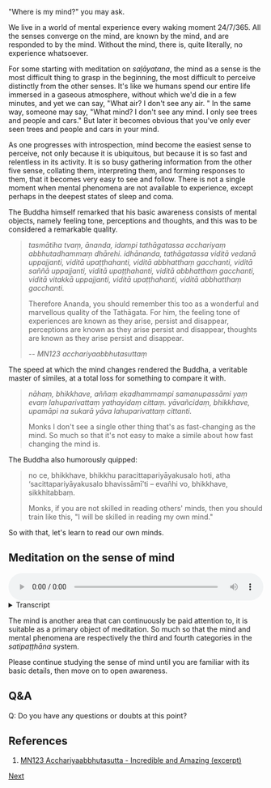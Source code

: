 
"Where is my mind?" you may ask.

We live in a world of mental experience every waking moment 24/7/365. All the senses converge on the mind, are known by the mind, and are responded to by the mind. Without the mind, there is, quite literally, no experience whatsoever.

For some starting with meditation on *saḷāyatana*, the mind as a sense is the most difficult thing to grasp in the beginning, the most difficult to perceive distinctly from the other senses. It's like we humans spend our entire life immersed in a gaseous atmosphere, without which we'd die in a few minutes, and yet we can say, "What air? I don't see any air. " In the same way, someone may say, "What mind? I don't see any mind. I only see trees and people and cars." But later it becomes obvious that you've only ever seen trees and people and cars in your mind.

As one progresses with introspection, mind become the easiest sense to perceive, not only because it is ubiquitous, but because it is so fast and relentless in its activity. It is so busy gathering information from the other five sense, collating them, interpreting them, and forming responses to them, that it becomes very easy to see and follow. There is not a single moment when mental phenomena are not available to experience, except perhaps in the deepest states of sleep and coma.

The Buddha himself remarked that his basic awareness consists of mental objects, namely feeling tone, perceptions and thoughts, and this was to be considered a remarkable quality.

> *tasmātiha tvaṃ, ānanda, idampi tathāgatassa acchariyaṃ abbhutadhammaṃ dhārehi. idhānanda, tathāgatassa viditā vedanā uppajjanti, viditā upaṭṭhahanti, viditā abbhatthaṃ gacchanti, viditā saññā uppajjanti, viditā upaṭṭhahanti, viditā abbhatthaṃ gacchanti, viditā vitakkā uppajjanti, viditā upaṭṭhahanti, viditā abbhatthaṃ gacchanti.* 
> 
> Therefore Ananda, you should remember this too as a wonderful and marvellous quality of the Tathāgata. For him, the feeling tone of experiences are known as they arise, persist and disappear, perceptions are known as they arise persist and disappear, thoughts are known as they arise persist and disappear.
> 
> -- *MN123 acchariyaabbhutasuttaṃ*

The speed at which the mind changes rendered the Buddha, a veritable master of similes, at a total loss for something to compare it with.

> *nāhaṃ, bhikkhave, aññaṃ ekadhammampi samanupassāmi yaṃ evaṃ lahuparivattaṃ yathayidaṃ cittaṃ. yāvañcidaṃ, bhikkhave, upamāpi na sukarā yāva lahuparivattaṃ cittanti.*
> 
> Monks I don't see a single other thing that's as fast-changing as the mind. So much so that it's not easy to make a simile about how fast changing the mind is.

The Buddha also humorously quipped:

> no ce, bhikkhave, bhikkhu paracittapariyāyakusalo hoti, atha ‘sacittapariyāyakusalo bhavissāmī’ti – evañhi vo, bhikkhave, sikkhitabbaṃ.
> 
> Monks, if you are not skilled in reading others' minds, then you should train like this, "I will be skilled in reading my own mind."

So with that, let's learn to read our own minds. 
 

## Meditation on the sense of mind


<audio controls style="width: 100%; max-width: 600px;">
    <source src="assets/audio/01-07-sense-of-mind.mp3" type="audio/mpeg">
</audio>



<details>
<summary>Transcript</summary>

Let's spend a little time with the sixth sense, the sense of mind.

Bring your attention to the mind, become aware of this field of mental experiences.

^^^ Straight away, notice how different the sense of mind is from all the other senses. The mind is a totally different type of experience to all the other senses.

Some constructed mental activities might help you to distinctly perceive mental experience.

Silently, say the word "mind" to yourself. The appearance of a word in the mind. Inner dialogue is mental experience.

Silently, spell the word "mind". "m-i-n-d". That's a mental experience.

Take the letters of the word "mind", and sort them alphabetically. That's a mental experience.

What's the very thing that you think of when I say the word "mind". That's a mental experience.

What's the first thing you remember from when you were young? 

What was the last meal that you ate?

All memories are mental experiences.

Think about what you're going to do this evening? What are you going to do tomorrow? Thinking about the future is a mental experience.

Imagine being 100 meters up in the air, looking down on yourself. Imagination is a mental experience.

Think of something that you are really interested in, that captivates your attention. Interest is a mental experience.

Think of some topic that bores you tears, that you have absolutely no interest in. Disinterest is also a mental experience.

What is the thing that you are most concerned about right now? Worry is a mental experience. Anxiety is a mental experience.

What is seven times eight? Calculation is a mental experience. Logic is a mental experience. Reasoning is a mental experience.

Think of one thing you can do to really improve the quality of your life. Ideas are a mental experience.

What is your mood right now? That's a mental experience.

What it is like to be really sad, and depressed. That's a mental experience.

What it is like to be really happy, elated, full of joy? That's a mental experience.

When you fall asleep, your mind often gets flooded with hypnagogic images. That's a mental experience.

All dreams are mental experience.

Struggling to remember them in the morning. That's a mental experience.

Think of somebody that irritates you. Send them some good wishes. That's a mental experience.

Think of somebody that you like. Send them some good vibes. That's another mental experience.

Think of some random person you recently met. Also send them some good wishes. That's a mental experience.

What is your inner dialogue saying, the voice in your head? That's a mental experience.

What are your plans for the future? That's a mental experience.

Think of a beautiful sunset. Imagining seeing is a mental experience.

Think of the sound of birds chirping in the morning. Thinking about sounds is a mental experience.

Think of the smell of fish. Recollecting smells is a mental experience.

Think of tasting pineapple. That acidity is a mental experience.

Think of having an icy cold shower. That's also a mental experience.

When you see something and think, "How beautiful". That's a mental experience.

When you see something and think, "Ugh, how ugly". That's a mental experience.

When you see something and think, "Yawn, how boring". That's a mental experience.

When you read something and understand what it means. That's a mental experience.

When you see the humour in a situation, when something funny happens. That's a mental experience.

Getting angry with someone, or upset about something. That's a mental experience.

Being happy about something. That's a mental experience.

Being confused or perplexed. That's a mental experience.

Understanding a situation clearly. That's a mental experience.

Would you like some tea, coffee, fruit juice or water to drink right now? Choice is a mental experience.

What's your favourite colour? Preference is a mental experience.

What do you think about the current political situation? What are your views on abortion? What do you think happens after death? All opinions, views and beliefs are mental experiences.

Your attention moving from one sense to another. That's a mental experience.

The pleasantness or unpleasantness that arises in response to every single sense experience. That's a mental experience.

Being able to name any object that you perceive. That's a mental experience.

Your response to every object within experience. That's a mental experience.

The fact of knowing that you're having an experience right now, awareness itself. That's a mental experience.

These are just some examples to give you an idea of the range of mental experiences. It's in no way exhaustive, in fact it's almost impossible to exhaust the range of mental experiences. But these should be enough for you to recognize mental experiences as they occur within the mental field.

Pay attention to your mental experiences.

Understand these are all just the mental field, within the field of the mind.

---
Notice how the mind changes relentlessly, nothing stays still even for one second.

Attention moves between all the senses, perceptions and thoughts arise, responses are formed, knowing is always present and shifting.


---
Notice how you like certain thoughts, how you dislike certain thoughts, how you are indifferent to certain thoughts. 

---
Right now, the important thing is not to analyse every little phenomena that occurs in the mind, but simple to understand that this is mental activity, these are mental phenomena, these are mental processes, these are all occurring within the mental domain.

---
The important skill to develop is simply to understand when an experience is within the field of mind, to be able to clearly distinguish five sense experiences from mental ones.

---
Keep coming back to this sense of mind. Give it your full attention.

</details>


The mind is another area that can continuously be paid attention to, it is suitable as a primary object of meditation. So much so that the mind and mental phenomena are respectively the third and fourth categories in the *satipaṭṭhāna* system.

Please continue studying the sense of mind until you are familiar with its basic details, then move on to open awareness.

## Q&A

Q: Do you have any questions or doubts at this point?

## References
1. <a href="9.1.%20Sutta%20References.html#mn123-acchariyaabbhutasutta-incredible-and-amazing-excerpt">MN123 Acchariyaabbhutasutta - Incredible and Amazing (excerpt)</a>

















 

<a href="2. Cultivating Awareness.html">Next</a>

